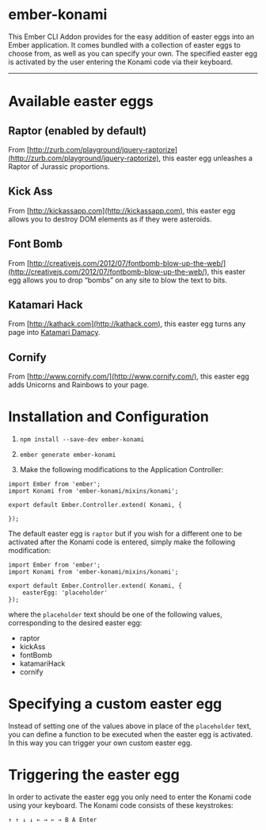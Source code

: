# ember-konami

This Ember CLI Addon provides for the easy addition of easter eggs into an Ember application.  It comes bundled with a
collection of easter eggs to choose from, as well as you can specify your own.  The specified easter egg is activated
by the user entering the Konami code via their keyboard.

---

# Available easter eggs

## Raptor (enabled by default)

From [http://zurb.com/playground/jquery-raptorize](http://zurb.com/playground/jquery-raptorize), this easter egg unleashes
a Raptor of Jurassic proportions.

## Kick Ass

From [http://kickassapp.com](http://kickassapp.com), this easter egg allows you to destroy DOM elements as if they were
asteroids.

## Font Bomb

From [http://creativejs.com/2012/07/fontbomb-blow-up-the-web/](http://creativejs.com/2012/07/fontbomb-blow-up-the-web/),
this easter egg allows you to drop “bombs” on any site to blow the text to bits.

## Katamari Hack

From [http://kathack.com](http://kathack.com), this easter egg turns any page into [Katamari Damacy](http://en.wikipedia.org/wiki/Katamari_Damacy).

## Cornify

From [http://www.cornify.com/](http://www.cornify.com/), this easter egg adds Unicorns and Rainbows to your page.


# Installation and Configuration

1) `npm install --save-dev ember-konami`

2) `ember generate ember-konami`

3) Make the following modifications to the Application Controller:

```
import Ember from 'ember';
import Konami from 'ember-konami/mixins/konami';

export default Ember.Controller.extend( Konami, {

});
```

The default easter egg is `raptor` but if you wish for a different one to be activated after the Konami code is entered,
simply make the following modification:

```
import Ember from 'ember';
import Konami from 'ember-konami/mixins/konami';

export default Ember.Controller.extend( Konami, {
    easterEgg: 'placeholder'
});
```

where the `placeholder` text should be one of the following values, corresponding to the desired easter egg:

* raptor
* kickAss
* fontBomb
* katamariHack
* cornify

# Specifying a custom easter egg

Instead of setting one of the values above in place of the `placeholder` text, you can define a function to be executed
when the easter egg is activated.  In this way you can trigger your own custom easter egg.


# Triggering the easter egg

In order to activate the easter egg you only need to enter the Konami code using your keyboard.  The Konami code consists
of these keystrokes:

```
↑ ↑ ↓ ↓ ← → ← → B A Enter
```



